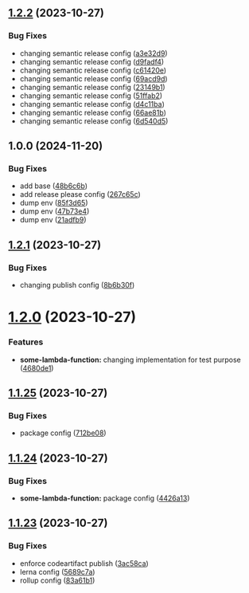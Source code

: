 ## [1.2.2](https://github.com/petra-foundation/lerna-template/compare/v1.2.1...v1.2.2) (2023-10-27)

### Bug Fixes

- changing semantic release config ([a3e32d9](https://github.com/petra-foundation/lerna-template/commit/a3e32d9dd32cd0052ddd7957ed4393696353f191))
- changing semantic release config ([d9fadf4](https://github.com/petra-foundation/lerna-template/commit/d9fadf4723b573d6133beae64469657afefc8b87))
- changing semantic release config ([c61420e](https://github.com/petra-foundation/lerna-template/commit/c61420e3706727e036c99148e5ed0fa9a1db6462))
- changing semantic release config ([69acd9d](https://github.com/petra-foundation/lerna-template/commit/69acd9deb604729f7a7a3393615389bf7d32c944))
- changing semantic release config ([23149b1](https://github.com/petra-foundation/lerna-template/commit/23149b11ebae376efc604444ae2dbbce298a999f))
- changing semantic release config ([51ffab2](https://github.com/petra-foundation/lerna-template/commit/51ffab29e8d4e8435a5289bc538e4d10595e062f))
- changing semantic release config ([d4c11ba](https://github.com/petra-foundation/lerna-template/commit/d4c11ba54feffb004f432f288a068aae3bc01ede))
- changing semantic release config ([66ae81b](https://github.com/petra-foundation/lerna-template/commit/66ae81bd8f1c05dee65efebce88828503dbce43e))
- changing semantic release config ([6d540d5](https://github.com/petra-foundation/lerna-template/commit/6d540d5e5928f37d544cb39c7930f32361422fa2))

## 1.0.0 (2024-11-20)


### Bug Fixes

* add base ([48b6c6b](https://github.com/shm0x/release-please-pnpm-mororepo-poc/commit/48b6c6b74f083ec144a4254ea93e0248f11db439))
* add release please config ([267c65c](https://github.com/shm0x/release-please-pnpm-mororepo-poc/commit/267c65ce955dbc43e5019aed4c1f3d68f0ddbac7))
* dump env ([85f3d65](https://github.com/shm0x/release-please-pnpm-mororepo-poc/commit/85f3d65558d219e9bc3387403c5f3842d1179285))
* dump env ([47b73e4](https://github.com/shm0x/release-please-pnpm-mororepo-poc/commit/47b73e4f26c0a5d3f4d82dc5f8446350f0db9839))
* dump env ([21adfb9](https://github.com/shm0x/release-please-pnpm-mororepo-poc/commit/21adfb9e5d3ccf97d8ecd5db58ccdff6c0a74558))

## [1.2.1](https://github.com/petra-foundation/lerna-template/compare/v1.2.0...v1.2.1) (2023-10-27)

### Bug Fixes

- changing publish config ([8b6b30f](https://github.com/petra-foundation/lerna-template/commit/8b6b30f6a138628cc26f6e33424699c203a4da0e))

# [1.2.0](https://github.com/petra-foundation/lerna-template/compare/v1.1.25...v1.2.0) (2023-10-27)

### Features

- **some-lambda-function:** changing implementation for test purpose ([4680de1](https://github.com/petra-foundation/lerna-template/commit/4680de11a67f6ba485a5b57f7d976db2abbef47a))

## [1.1.25](https://github.com/petra-foundation/lerna-template/compare/v1.1.24...v1.1.25) (2023-10-27)

### Bug Fixes

- package config ([712be08](https://github.com/petra-foundation/lerna-template/commit/712be0812c91be5303259d9aadb1c35def7913ba))

## [1.1.24](https://github.com/petra-foundation/lerna-template/compare/v1.1.23...v1.1.24) (2023-10-27)

### Bug Fixes

- **some-lambda-function:** package config ([4426a13](https://github.com/petra-foundation/lerna-template/commit/4426a13ccd44bd55f865b39fea336b8dffa7abe7))

## [1.1.23](https://github.com/petra-foundation/lerna-template/compare/v1.1.22...v1.1.23) (2023-10-27)

### Bug Fixes

- enforce codeartifact publish ([3ac58ca](https://github.com/petra-foundation/lerna-template/commit/3ac58cac175027575f3f0ed68f197c53fdb284b0))
- lerna config ([5689c7a](https://github.com/petra-foundation/lerna-template/commit/5689c7a065eec54ae6ad80ffb80d0e883c172af7))
- rollup config ([83a61b1](https://github.com/petra-foundation/lerna-template/commit/83a61b1bf8bfa28e92b377db2f4a503a1bb6492e))
